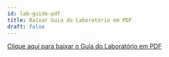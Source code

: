 ```yaml
---
id: lab-guide-pdf
title: Baixar Guia do Laboratório em PDF
draft: false
---
```


[Clique aqui para baixar o Guia do Laboratório em PDF](https://github.com/sncrwf/workshops/releases/download/latest/collaborate-vancouver.pdf)
